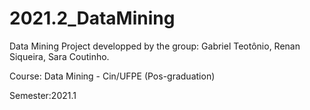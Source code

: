 # 2021.2_DataMining

Data Mining Project developped by the group: Gabriel Teotônio, Renan Siqueira, Sara Coutinho. 

Course: Data Mining - Cin/UFPE (Pos-graduation)

Semester:2021.1
